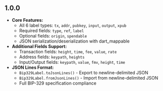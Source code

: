## 1.0.0

* **Core Features:**
  - All 6 label types: `tx`, `addr`, `pubkey`, `input`, `output`, `xpub`
  - Required fields: `type`, `ref`, `label`
  - Optional fields: `origin`, `spendable`
  - JSON serialization/deserialization with dart_mappable
* **Additional Fields Support:**
  - Transaction fields: `height`, `time`, `fee`, `value`, `rate`
  - Address fields: `keypath`, `heights`
  - Input/Output fields: `keypath`, `value`, `fmv`, `height`, `time`
* **JSON Lines Format:**
  - `Bip329Label.toJsonLines()` - Export to newline-delimited JSON
  - `Bip329Label.fromJsonLines()` - Import from newline-delimited JSON
  - Full BIP-329 specification compliance

